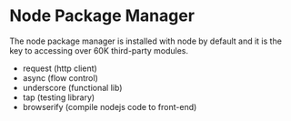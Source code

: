 # Node Package Manager

  The node package manager is installed with node by default and 
  it is the key to accessing over 60K third-party modules.

* request (http client)
* async (flow control)
* underscore (functional lib)
* tap (testing library)
* browserify (compile nodejs code to front-end)


